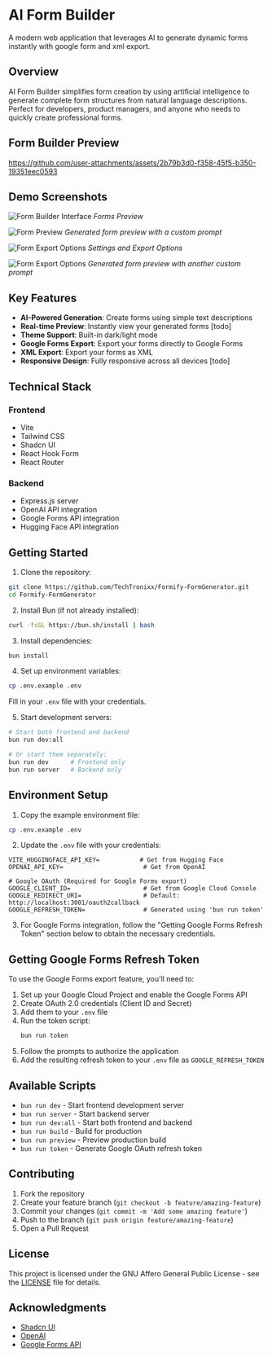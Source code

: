# AI Form Builder

A modern web application that leverages AI to generate dynamic forms instantly with google form and xml export.

## Overview

AI Form Builder simplifies form creation by using artificial intelligence to generate complete form structures from natural language descriptions. Perfect for developers, product managers, and anyone who needs to quickly create professional forms.

## Form Builder Preview



https://github.com/user-attachments/assets/2b79b3d0-f358-45f5-b350-19351eec0593


## Demo Screenshots
![Form Builder Interface](https://github.com/TechTronixx/Formify-FormGenerator/blob/main/Assets/Demo-1.png?raw=true)
_Forms Preview_

![Form Preview](https://github.com/TechTronixx/Formify-FormGenerator/blob/main/Assets/Demo-2.png)
_Generated form preview with a custom prompt_

![Form Export Options](https://github.com/TechTronixx/Formify-FormGenerator/blob/main/Assets/Demo-5.png)
_Settings and Export Options_

![Form Export Options](https://github.com/TechTronixx/Formify-FormGenerator/blob/main/Assets/Demo-4.png)
_Generated form preview with another custom prompt_

## Key Features

- **AI-Powered Generation**: Create forms using simple text descriptions
- **Real-time Preview**: Instantly view your generated forms [todo]
- **Theme Support**: Built-in dark/light mode
- **Google Forms Export**: Export your forms directly to Google Forms
- **XML Export**: Export your forms as XML
- **Responsive Design**: Fully responsive across all devices [todo]

## Technical Stack

### Frontend

- Vite
- Tailwind CSS
- Shadcn UI
- React Hook Form
- React Router

### Backend

- Express.js server
- OpenAI API integration
- Google Forms API integration
- Hugging Face API integration

## Getting Started

1. Clone the repository:

```bash
git clone https://github.com/TechTronixx/Formify-FormGenerator.git
cd Formify-FormGenerator
```

2. Install Bun (if not already installed):

```bash
curl -fsSL https://bun.sh/install | bash
```

3. Install dependencies:

```bash
bun install
```

4. Set up environment variables:

```bash
cp .env.example .env
```

Fill in your `.env` file with your credentials.

5. Start development servers:

```bash
# Start both frontend and backend
bun run dev:all

# Or start them separately:
bun run dev      # Frontend only
bun run server   # Backend only
```

## Environment Setup

1. Copy the example environment file:

```bash
cp .env.example .env
```

2. Update the `.env` file with your credentials:

```env
VITE_HUGGINGFACE_API_KEY=           # Get from Hugging Face
OPENAI_API_KEY=                      # Get from OpenAI

# Google OAuth (Required for Google Forms export)
GOOGLE_CLIENT_ID=                    # Get from Google Cloud Console
GOOGLE_REDIRECT_URI=                 # Default: http://localhost:3001/oauth2callback
GOOGLE_REFRESH_TOKEN=                # Generated using 'bun run token'
```

3. For Google Forms integration, follow the "Getting Google Forms Refresh Token" section below to obtain the necessary credentials.

## Getting Google Forms Refresh Token

To use the Google Forms export feature, you'll need to:

1. Set up your Google Cloud Project and enable the Google Forms API
2. Create OAuth 2.0 credentials (Client ID and Secret)
3. Add them to your `.env` file
4. Run the token script:
   ```bash
   bun run token
   ```
5. Follow the prompts to authorize the application
6. Add the resulting refresh token to your `.env` file as `GOOGLE_REFRESH_TOKEN`

## Available Scripts

- `bun run dev` - Start frontend development server
- `bun run server` - Start backend server
- `bun run dev:all` - Start both frontend and backend
- `bun run build` - Build for production
- `bun run preview` - Preview production build
- `bun run token` - Generate Google OAuth refresh token

## Contributing

1. Fork the repository
2. Create your feature branch (`git checkout -b feature/amazing-feature`)
3. Commit your changes (`git commit -m 'Add some amazing feature'`)
4. Push to the branch (`git push origin feature/amazing-feature`)
5. Open a Pull Request

## License

This project is licensed under the GNU Affero General Public License - see the [LICENSE](LICENSE) file for details.

## Acknowledgments

- [Shadcn UI](https://ui.shadcn.com/)
- [OpenAI](https://openai.com/)
- [Google Forms API](https://developers.google.com/forms/api)
